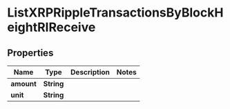 

# ListXRPRippleTransactionsByBlockHeightRIReceive


## Properties

| Name | Type | Description | Notes |
|------------ | ------------- | ------------- | -------------|
|**amount** | **String** |  |  |
|**unit** | **String** |  |  |



